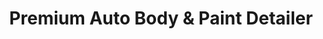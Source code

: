 ---
title: "Premium Auto Body & Paint Detailer"
url: /cartago/premium-auto-body-und-paint-detailer/
shop: reparación de automóviles
---